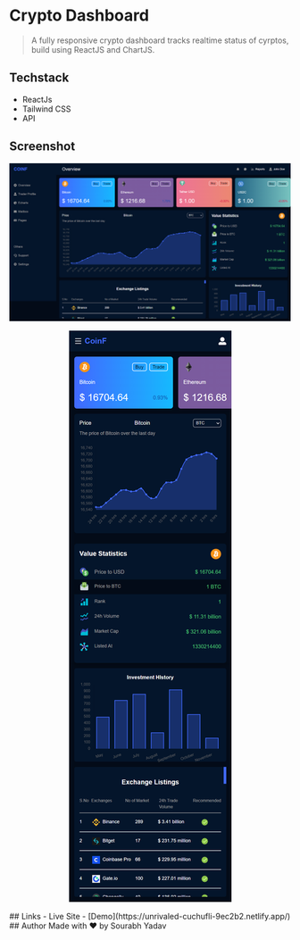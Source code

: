 # Crypto Dashboard
> A fully responsive crypto dashboard tracks realtime status of cyrptos, build using ReactJS and ChartJS.
## Techstack 
- ReactJs
- Tailwind CSS
- API  
## Screenshot  
<p align="center">
  <img src = "./Screenshot/screenshot__1.jpg">
</p>
<p align="center">
  <img src = "./Screenshot/screenshot__2.jpg">
</p>
## Links  
- Live Site - [Demo](https://unrivaled-cuchufli-9ec2b2.netlify.app/)
## Author
Made with ❤ by Sourabh Yadav
